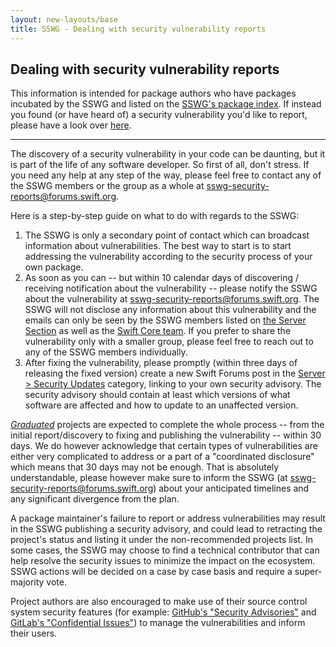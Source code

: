 ```yaml
---
layout: new-layouts/base
title: SSWG - Dealing with security vulnerability reports
---
```


## Dealing with security vulnerability reports

This information is intended for package authors who have packages incubated by the SSWG and listed on the [SSWG's package index](/documentation/server/#projects). If instead you found (or have heard of) a security vulnerability you'd like to report, please have a look over [here](/sswg/security/contributor-found-vulnerability.html).

---

The discovery of a security vulnerability in your code can be daunting, but it is part of the life of any software developer. So first of all, don't stress. If you need any help at any step of the way, please feel free to contact any of the SSWG members or the group as a whole at [sswg-security-reports@forums.swift.org](mailto:sswg-security-reports@forums.swift.org).

Here is a step-by-step guide on what to do with regards to the SSWG:

1. The SSWG is only a secondary point of contact which can broadcast information about vulnerabilities. The best way to start is to start addressing the vulnerability according to the security process of your own package.
2. As soon as you can -- but within 10 calendar days of discovering / receiving notification about the vulnerability -- please notify the SSWG about the vulnerability at [sswg-security-reports@forums.swift.org](mailto:sswg-security-reports@forums.swift.org). The SSWG will not disclose any information about this vulnerability and the emails can only be seen by the SSWG members listed on [the Server Section](/documentation/server/) as well as the [Swift Core team](/community/#community-structure). If you prefer to share the vulnerability only with a smaller group, please feel free to reach out to any of the SSWG members individually.
3. After fixing the vulnerability, please promptly (within three days of releasing the fixed version) create a new Swift Forums post in the [Server > Security Updates](https://forums.swift.org/c/server/security-updates/50) category, linking to your own security advisory. The security advisory should contain at least which versions of what software are affected and how to update to an unaffected version.

[_Graduated_](/sswg/incubation-process.html#process-diagram) projects are expected to complete the whole process -- from the initial report/discovery to fixing and publishing the vulnerability -- within 30 days. We do however acknowledge that certain types of vulnerabilities are either very complicated to address or a part of a "coordinated disclosure" which means that 30 days may not be enough. That is absolutely understandable, please however make sure to inform the SSWG (at [sswg-security-reports@forums.swift.org](mailto:sswg-security-reports@forums.swift.org)) about your anticipated timelines and any significant divergence from the plan.

A package maintainer's failure to report or address vulnerabilities may result in the SSWG publishing a security advisory, and could lead to retracting the project's status and listing it under the non-recommended projects list. In some cases, the SSWG may choose to find a technical contributor that can help resolve the security issues to minimize the impact on the ecosystem. SSWG actions will be decided on a case by case basis and require a super-majority vote.

Project authors are also encouraged to make use of their source control system security features (for example: [GitHub's "Security Advisories"](https://docs.github.com/en/github/managing-security-vulnerabilities/about-github-security-advisories) and [GitLab's "Confidential Issues"](https://docs.gitlab.com/ee/user/project/issues/confidential_issues.html)) to manage the vulnerabilities and inform their users.
